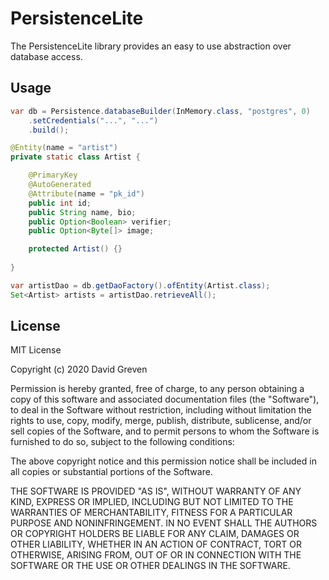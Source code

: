 # PersistenceLite

The PersistenceLite library provides an easy to use abstraction over database access.

## Usage

```java
var db = Persistence.databaseBuilder(InMemory.class, "postgres", 0)
    .setCredentials("...", "...")
    .build();
```

```java
@Entity(name = "artist")
private static class Artist {

    @PrimaryKey
    @AutoGenerated
    @Attribute(name = "pk_id")
    public int id;
    public String name, bio;
    public Option<Boolean> verifier;
    public Option<Byte[]> image;

    protected Artist() {}
    
}

var artistDao = db.getDaoFactory().ofEntity(Artist.class);
Set<Artist> artists = artistDao.retrieveAll();
```

## License

MIT License

Copyright (c) 2020 David Greven

Permission is hereby granted, free of charge, to any person obtaining a copy
of this software and associated documentation files (the "Software"), to deal
in the Software without restriction, including without limitation the rights
to use, copy, modify, merge, publish, distribute, sublicense, and/or sell
copies of the Software, and to permit persons to whom the Software is
furnished to do so, subject to the following conditions:

The above copyright notice and this permission notice shall be included in all
copies or substantial portions of the Software.

THE SOFTWARE IS PROVIDED "AS IS", WITHOUT WARRANTY OF ANY KIND, EXPRESS OR
IMPLIED, INCLUDING BUT NOT LIMITED TO THE WARRANTIES OF MERCHANTABILITY,
FITNESS FOR A PARTICULAR PURPOSE AND NONINFRINGEMENT. IN NO EVENT SHALL THE
AUTHORS OR COPYRIGHT HOLDERS BE LIABLE FOR ANY CLAIM, DAMAGES OR OTHER
LIABILITY, WHETHER IN AN ACTION OF CONTRACT, TORT OR OTHERWISE, ARISING FROM,
OUT OF OR IN CONNECTION WITH THE SOFTWARE OR THE USE OR OTHER DEALINGS IN THE
SOFTWARE.
